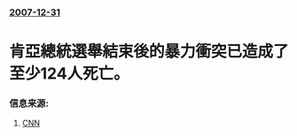 ### [2007-12-31](/news/2007/12/31/index.md)

##### 
# 肯亞總統選舉結束後的暴力衝突已造成了至少124人死亡。




### 信息来源:

1. [CNN](http://edition.cnn.com/2007/WORLD/africa/12/31/kenya.elex/index.html)

